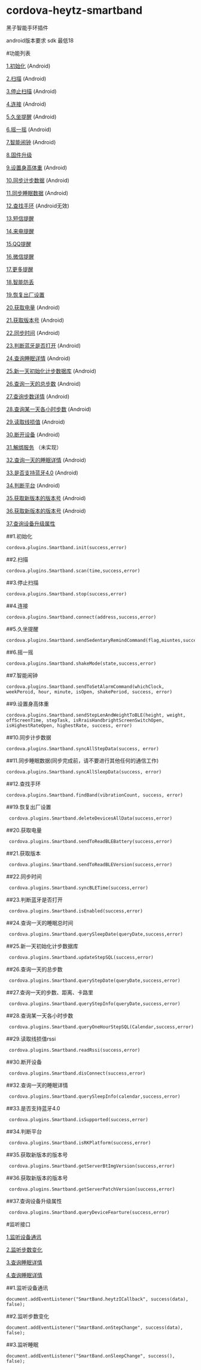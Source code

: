 # cordova-heytz-smartband
黑子智能手环插件

android版本要求 sdk 最低18 

#功能列表
    
   [1.初始化](1.初始化) (Android)
    
   [2.扫描](2.扫描) (Android)
  
   [3.停止扫描](3.停止扫描) (Android)
  
   [4.连接](4.连接) (Android)
  
   [5.久坐提醒](5.久坐提醒) (Android)
  
   [6.摇一摇](6.摇一摇) (Android)
  
   [7.智能闹钟](7.智能闹钟) (Android)
  
   [8.固件升级](8.固件升级)
  
   [9.设置身高体重](9.设置身高体重) (Android)
  
   [10.同步计步数据](10.同步计步数据) (Android)
  
   [11.同步睡眠数据](11.同步睡眠数据(同步完成前，请不要进行其他任何的通信工作)) (Android)
  
   [12.查找手环](12.查找手环)   (Android无效)
  
   [13.短信提醒](13.短信提醒)
  
   [14.来电提醒](14.来电提醒)
  
   [15.QQ提醒](15.QQ提醒)
  
   [16.微信提醒](16.微信提醒)
  
   [17.更多提醒](17.更多提醒)
  
   [18.智能防丢](18.智能防丢)
  
   [19.恢复出厂设置](19.恢复出厂设置)
   
   [20.获取电量](20.获取电量)   (Android)
   
   [21.获取版本号](21.获取版本号) (Android)
   
   [22.同步时间](22.同步时间)   (Android)
   
   [23.判断蓝牙是否打开](23.判断蓝牙是否打开)   (Android)
   
   [24.查询睡眠详情](24.查询一天的睡眠总时间) (Android)
   
   [25.新一天初始化计步数据库](25.新一天初始化计步数据库) (Android)
   
   [26.查询一天的总步数](26.查询一天的总步数) (Android)
   
   [27.查询步数详情](27.查询一天步数、距离、卡路里的集合) (Android)
   
   [28.查询某一天各小时步数](28.查询某一天各小时步数) (Android)
   
   [29.读取线损值](29.读取线损值，每读一次，即监听一次) (Android)
   
   [30.断开设备](30.断开设备) (Android)
   
   [31.解绑服务](31.解绑服务) （未实现）
   
   [32.查询一天的睡眠详情](32.查询一天的睡眠详情) (Android)
   
   [33.是否支持蓝牙4.0](33.是否支持蓝牙4.0)  (Android)
   
   [34.判断平台](34.判断平台) (Android)
   
   [35.获取新版本的版本号](35.获取新版本的版本号) (Android)
   
   [36.获取新版本的版本号](36.获取新版本的版本号) (Android)
   
   [37.查询设备升级属性](37.查询设备升级属性)
   


 
##1.初始化

    cordova.plugins.Smartband.init(success,error)
     
##2.扫描

    cordova.plugins.Smartband.scan(time,success,error)
    
##3.停止扫描

    cordova.plugins.Smartband.stop(success,error)
   
##4.连接
  
    cordova.plugins.Smartband.connect(address,success,error)
    
##5.久坐提醒
  
    cordova.plugins.Smartband.sendSedentaryRemindCommand(flag,miuntes,success,error)
     
##6.摇一摇
  
    cordova.plugins.Smartband.shakeMode(state,success,error)
      
##7.智能闹钟
  
    cordova.plugins.Smartband.sendToSetAlarmCommand(whichClock, weekPeroid, hour, minute, isOpen, shakePeriod, success, error)
      
##9.设置身高体重
  
    cordova.plugins.Smartband.sendStepLenAndWeightToBLE(height, weight, offScreenTime, stepTask, isRraisHandbrightScreenSwitchOpen, isHighestRateOpen, highestRate, success, error)

##10.同步计步数据
  
    cordova.plugins.Smartband.syncAllStepData(success, error)
 
##11.同步睡眠数据(同步完成前，请不要进行其他任何的通信工作)
  
    cordova.plugins.Smartband.syncAllSleepData(success, error)
 
##12.查找手环
  
    cordova.plugins.Smartband.findBand(vibrationCount, success, error)
    
##19.恢复出厂设置
    
     cordova.plugins.Smartband.deleteDevicesAllData(success,error)
    
##20.获取电量
    
     cordova.plugins.Smartband.sendToReadBLEBattery(success,error)
     
##21.获取版本
    
     cordova.plugins.Smartband.sendToReadBLEVersion(success,error)
   
##22.同步时间
    
     cordova.plugins.Smartband.syncBLETime(success,error)
     
##23.判断蓝牙是否打开
    
     cordova.plugins.Smartband.isEnabled(success,error)

##24.查询一天的睡眠总时间
    
     cordova.plugins.Smartband.querySleepDate(queryDate,success,error)
     
##25.新一天初始化计步数据库
    
     cordova.plugins.Smartband.updateStepSQL(success,error)
     
##26.查询一天的总步数
    
     cordova.plugins.Smartband.queryStepDate(queryDate,success,error)
     
##27.查询一天的步数、距离、卡路里
    
     cordova.plugins.Smartband.queryStepInfo(queryDate,success,error)
     
##28.查询某一天各小时步数
    
     cordova.plugins.Smartband.queryOneHourStepSQL(Calendar,success,error)
     
##29.读取线损值rssi
    
     cordova.plugins.Smartband.readRssi(success,error)
     
##30.断开设备
    
     cordova.plugins.Smartband.disConnect(success,error)
     
##32.查询一天的睡眠详情
    
     cordova.plugins.Smartband.querySleepInfo(calendar,success,error)
          
##33.是否支持蓝牙4.0
    
     cordova.plugins.Smartband.isSupported(success,error)
          
##34.判断平台
    
     cordova.plugins.Smartband.isRKPlatform(success,error)
          
##35.获取新版本的版本号
    
     cordova.plugins.Smartband.getServerBtImgVersion(success,error)
          
##36.获取新版本的版本号
    
     cordova.plugins.Smartband.getServerPatchVersion(success,error)
          
##37.查询设备升级属性
    
     cordova.plugins.Smartband.queryDeviceFearture(success,error)
          
    
  
#监听接口
   
   [1.监听设备通讯](1.监听设备通讯)
   
   [2.监听步数变化](2.监听步数变化)
   
   [3.查询睡眠详情](3.查询睡眠详情)
   
   [4.查询睡眠详情](4.查询睡眠详情)
   
##1.监听设备通讯  

    document.addEventListener("SmartBand.heytzICallback", success(data), false);

##2.监听步数变化

    document.addEventListener("SmartBand.onStepChange", success(data), false);

##3.监听睡眠
   
    document.addEventListener("SmartBand.onSleepChange", success(), false);

     
     
    
    